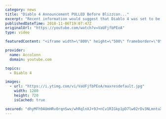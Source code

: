 ```yaml
---
category: news
title: "Diablo 4 Announcement PULLED Before Blizzcon..."
excerpt: "Recent information would suggest that Diablo 4 was set to be announced at Blizzcon but ended being pulled after developers couldn't commit to the current ..."
publishedDateTime: 2018-11-06T19:07:47Z
originalUrl: "https://youtube.com/watch?v=VaUFjfbPEoA"
type: video

featuredContent: "<iframe width=\"800\" height=\"500\" frameborder=\"0\" src=\"https://www.youtube.com/embed/VaUFjfbPEoA\" allow=\"accelerometer; autoplay; encrypted-media; gyroscope; picture-in-picture\" allowfullscreen></iframe>"

provider:
  name: Accolonn
  domain: youtube.com

topics:
  - Diablo 4

images:
  - url: "https://i.ytimg.com/vi/VaUFjfbPEoA/maxresdefault.jpg"
    width: 1280
    height: 720
    isCached: true

secured: "dhyMFh9AUmHRvOrqnSwv/whRqlnXJ+9J+nCv1RIGkp1pD7lw02rDv3NLmntuXBKFQcwG6IG6i2kKSJvpyI6VUHA9Hyd+pBh08mtQOA2rKQw/vhC5+yaDVexI9J+YkSvesVeoHKcVo+1Njx14MKpxp9BuyGC5djeHQLWb8yWyIlOl63E2WuBVl5tbcwz7DGqSyhxM6EVaFzyYB13TpeFDkfcUSWtUpC6Rtg+JqxnSUy83o0iRf1WstDBZRmoK8CywUMWKVZ6e7A1aX10Jkw7ej+aQKTCGcSwAAXG4DdFhOtdbCzDeAiUrbDiLb+6iqsH2Jz4KYux6apKMGHqirUsednzU7aiSmGGSNU4KP+y8YDQXD3xiq0ciPoO4c45OsFQVICv2IEBp5YkVbFmE5Jtvl9y2vebhXQY0hgkABVoZA987GblLw2P7Qpk1hzdXZNYa;xooINWoSw4PvsUqUPhieiA=="
---
```


